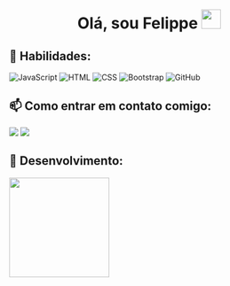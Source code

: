 <h1 align="center">Olá, sou Felippe <img src="https://media.giphy.com/media/hvRJCLFzcasrR4ia7z/giphy.gif" width="35"></h1>





🦄 Habilidades:
------------------------------------------------------------------------------------------------------------
![JavaScript](https://img.shields.io/badge/JavaScript-F7DF1E?style=for-the-badge&logo=javascript&logoColor=black)
  ![HTML](https://img.shields.io/badge/HTML5-E34F26?style=for-the-badge&logo=html5&logoColor=white)
  ![CSS](https://img.shields.io/badge/CSS3-1572B6?style=for-the-badge&logo=css3&logoColor=white)
  ![Bootstrap](https://img.shields.io/badge/Bootstrap-8B07FF?style=for-the-badge&logo=bootstrap&logoColor=white)
 ![GitHub](https://img.shields.io/badge/GitHub-231E27?style=for-the-badge&logo=github&logoColor=white)
 
 



📫 Como entrar em contato comigo:
------------------------------------------------------------------------------------------------------------
<p align="left">
  <a href="https://www.instagram.com/flupynho/" alt="Instagram">
  <img src="https://img.shields.io/badge/-Instagram-DF0174?style=for-the-badge&logo=instagram&logoColor=white&link=https://www.instagram.com/flupynho/"/></a>
  <a href="https://www.linkedin.com/in/felippesantos20/" alt="Linkedin">
  <img src="https://img.shields.io/badge/-Linkedin-0e76a8?style=for-the-badge&logo=Linkedin&logoColor=white&link=https://www.linkedin.com/in/felippesantos20/" /></a>
  </p>
 
 
 🌟 Desenvolvimento:
------------------------------------------------------------------------------------------------------------
<img float="right" height="180em" src="https://github-readme-stats.vercel.app/api?hide_border=true&username=flupynho&theme=synthwave&show_icons=true"/>
